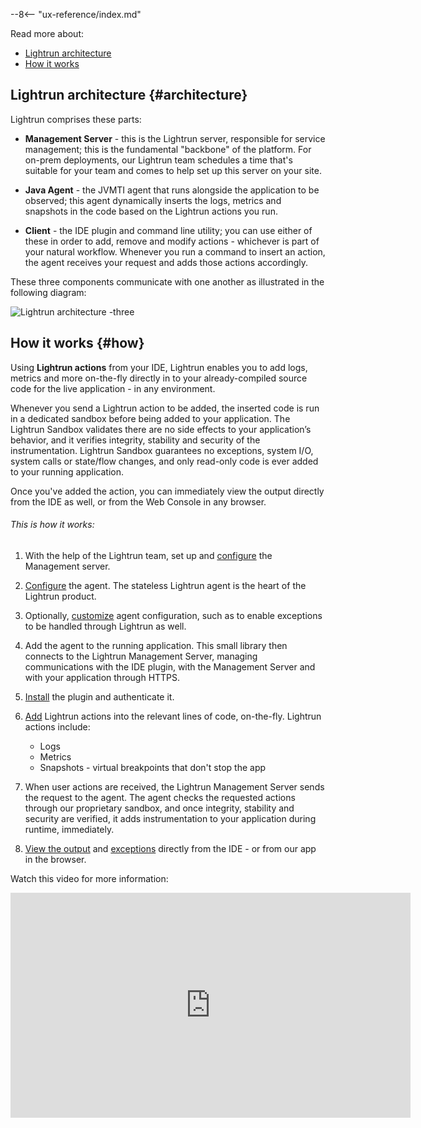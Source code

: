

--8<-- "ux-reference/index.md"


Read more about: 

- [Lightrun architecture](#architecture)
- [How it works](#how)



## Lightrun architecture {#architecture}

Lightrun comprises these parts:

- **Management Server** -  this is the Lightrun server, responsible for service management; this is the fundamental "backbone" of the platform. For on-prem deployments, our Lightrun team schedules a time that's suitable for your team and comes to help set up this server on your site.  

- **Java Agent** - the JVMTI agent that runs alongside the application to be observed; this agent dynamically inserts the logs, metrics and snapshots in the code based on the Lightrun actions you run.

- **Client** - the IDE plugin and command line utility; you can use either of these in order to add, remove and modify actions - whichever is part of your natural workflow. Whenever you run a command to insert an action, the agent receives your request and adds those actions accordingly.

These three components communicate with one another as illustrated in the following diagram: 

![Lightrun architecture -three](../assets/images/diagram.png) 

## How it works {#how} 

Using **Lightrun actions** from your IDE, Lightrun enables you to add logs, metrics and more on-the-fly directly in to your already-compiled source code for the live application - in any environment.  

Whenever you send a Lightrun action to be added, the inserted code is run in a dedicated sandbox before being added to your application. The Lightrun Sandbox validates there are no side effects to your application’s behavior, and it verifies integrity, stability and security of the instrumentation. Lightrun Sandbox guarantees no exceptions, system I/O, system calls or state/flow changes, and only read-only code is ever added to your running application.

Once you've added the action, you can immediately view the output directly from the IDE as well, or from the Web Console in any browser.

###### This is how it works: 

1. With the help of the Lightrun team, set up and [configure](install.md) the Management server.
    
2. [Configure](install.md) the agent. The stateless Lightrun agent is the heart of the Lightrun product.  

3. Optionally, [customize](../exceptions/configure.md) agent configuration, such as to enable exceptions to be handled through Lightrun as well.

4. Add the agent to the running application. This small library then connects to the Lightrun Management Server, managing communications with the IDE plugin, with the Management Server and with your application through HTTPS.  

5. [Install](install-client.md) the plugin and authenticate it.

6. [Add](../actions.md) Lightrun actions into the relevant lines of code, on-the-fly. Lightrun actions include: 

    - Logs 
    - Metrics 
    - Snapshots - virtual breakpoints that don't stop the app
    
7. When user actions are received, the Lightrun Management Server sends the request to the agent. The agent checks the requested actions through our proprietary sandbox, and once integrity, stability and security are verified, it adds instrumentation to your application during runtime, immediately. 

8. [View the output](../plugin.md#piping) and [exceptions](../exceptions/ide.md) directly from the IDE - or from our app in the browser.




Watch this video for more information: 


<iframe src="https://player.vimeo.com/video/431163367" width="640" height="360" frameborder="0" class="vimeo_edit" allow="autoplay; fullscreen" allowfullscreen></iframe></p>
